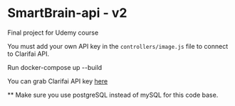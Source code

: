 # SmartBrain-api - v2
Final project for Udemy course

You must add your own API key in the `controllers/image.js` file to connect to Clarifai API.

Run docker-compose up --build

You can grab Clarifai API key [here](https://www.clarifai.com/)

** Make sure you use postgreSQL instead of mySQL for this code base.
